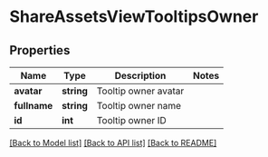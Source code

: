 # ShareAssetsViewTooltipsOwner

## Properties
Name | Type | Description | Notes
------------ | ------------- | ------------- | -------------
**avatar** | **string** | Tooltip owner avatar | 
**fullname** | **string** | Tooltip owner name | 
**id** | **int** | Tooltip owner  ID | 

[[Back to Model list]](../README.md#documentation-for-models) [[Back to API list]](../README.md#documentation-for-api-endpoints) [[Back to README]](../README.md)


